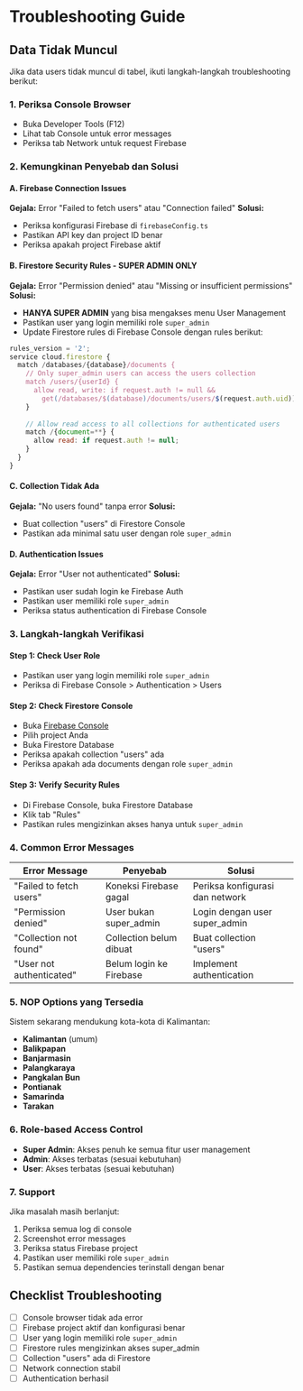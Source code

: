 # Troubleshooting Guide

## Data Tidak Muncul

Jika data users tidak muncul di tabel, ikuti langkah-langkah troubleshooting berikut:

### 1. Periksa Console Browser
- Buka Developer Tools (F12)
- Lihat tab Console untuk error messages
- Periksa tab Network untuk request Firebase

### 2. Kemungkinan Penyebab dan Solusi

#### A. Firebase Connection Issues
**Gejala:** Error "Failed to fetch users" atau "Connection failed"
**Solusi:**
- Periksa konfigurasi Firebase di `firebaseConfig.ts`
- Pastikan API key dan project ID benar
- Periksa apakah project Firebase aktif

#### B. Firestore Security Rules - SUPER ADMIN ONLY
**Gejala:** Error "Permission denied" atau "Missing or insufficient permissions"
**Solusi:**
- **HANYA SUPER ADMIN** yang bisa mengakses menu User Management
- Pastikan user yang login memiliki role `super_admin`
- Update Firestore rules di Firebase Console dengan rules berikut:
```javascript
rules_version = '2';
service cloud.firestore {
  match /databases/{database}/documents {
    // Only super_admin users can access the users collection
    match /users/{userId} {
      allow read, write: if request.auth != null && 
        get(/databases/$(database)/documents/users/$(request.auth.uid)).data.role == 'super_admin';
    }
    
    // Allow read access to all collections for authenticated users
    match /{document=**} {
      allow read: if request.auth != null;
    }
  }
}
```

#### C. Collection Tidak Ada
**Gejala:** "No users found" tanpa error
**Solusi:**
- Buat collection "users" di Firestore Console
- Pastikan ada minimal satu user dengan role `super_admin`

#### D. Authentication Issues
**Gejala:** Error "User not authenticated"
**Solusi:**
- Pastikan user sudah login ke Firebase Auth
- Pastikan user memiliki role `super_admin`
- Periksa status authentication di Firebase Console

### 3. Langkah-langkah Verifikasi

#### Step 1: Check User Role
- Pastikan user yang login memiliki role `super_admin`
- Periksa di Firebase Console > Authentication > Users

#### Step 2: Check Firestore Console
- Buka [Firebase Console](https://console.firebase.google.com)
- Pilih project Anda
- Buka Firestore Database
- Periksa apakah collection "users" ada
- Periksa apakah ada documents dengan role `super_admin`

#### Step 3: Verify Security Rules
- Di Firebase Console, buka Firestore Database
- Klik tab "Rules"
- Pastikan rules mengizinkan akses hanya untuk `super_admin`

### 4. Common Error Messages

| Error Message | Penyebab | Solusi |
|---------------|----------|---------|
| "Failed to fetch users" | Koneksi Firebase gagal | Periksa konfigurasi dan network |
| "Permission denied" | User bukan super_admin | Login dengan user super_admin |
| "Collection not found" | Collection belum dibuat | Buat collection "users" |
| "User not authenticated" | Belum login ke Firebase | Implement authentication |

### 5. NOP Options yang Tersedia

Sistem sekarang mendukung kota-kota di Kalimantan:
- **Kalimantan** (umum)
- **Balikpapan**
- **Banjarmasin**
- **Palangkaraya**
- **Pangkalan Bun**
- **Pontianak**
- **Samarinda**
- **Tarakan**

### 6. Role-based Access Control

- **Super Admin**: Akses penuh ke semua fitur user management
- **Admin**: Akses terbatas (sesuai kebutuhan)
- **User**: Akses terbatas (sesuai kebutuhan)

### 7. Support

Jika masalah masih berlanjut:
1. Periksa semua log di console
2. Screenshot error messages
3. Periksa status Firebase project
4. Pastikan user memiliki role `super_admin`
5. Pastikan semua dependencies terinstall dengan benar

## Checklist Troubleshooting

- [ ] Console browser tidak ada error
- [ ] Firebase project aktif dan konfigurasi benar
- [ ] User yang login memiliki role `super_admin`
- [ ] Firestore rules mengizinkan akses super_admin
- [ ] Collection "users" ada di Firestore
- [ ] Network connection stabil
- [ ] Authentication berhasil
